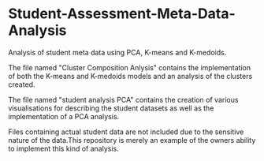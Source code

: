 # Student-Assessment-Meta-Data-Analysis
Analysis of student meta data using PCA, K-means and K-medoids.

The file named "Cluster Composition Anlysis" contains the implementation of both the K-means and K-medoids models and an analysis of the clusters created.

The file named "student analysis PCA" contains the creation of various visualisations for describing the student datasets as well as the implementation of a PCA analysis.

Files containing actual student data are not included due to the sensitive nature of the data.This repository is merely an example of the owners ability to implement this kind of analysis.
